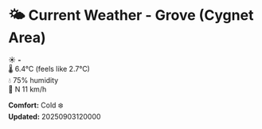 # 🌤️ Current Weather - Grove (Cygnet Area)

☀️ **-**  
🌡️ 6.4°C (feels like 2.7°C)  
💧 75% humidity  
💨 N 11 km/h  

**Comfort:** Cold ❄️  
**Updated:** 20250903120000
